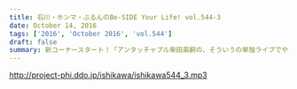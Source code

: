 ```yaml
---
title: 石川・ホンマ・ぶるんのBe-SIDE Your Life! vol.544-3
date: October 14, 2016
tags: ['2016', 'October 2016', 'vol.544']
draft: false
summary: 新コーナースタート！「アンタッチャブル柴田英嗣の、そういうの単独ライブでやってくんない！？」SAITO
---
```


http://project-phi.ddo.jp/ishikawa/ishikawa544_3.mp3
